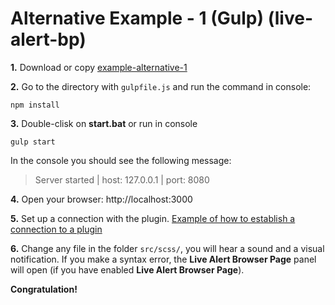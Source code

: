 # Alternative Example - 1 (Gulp) (live-alert-bp)


**1.** Download or copy [example-alternative-1](https://github.com/Yuriy-Svetlov/live-alert-bp/tree/master/documentation/examples/gulp/alternative-1)

**2.** Go to the directory with `gulpfile.js` and run the command in console: 

```shell
npm install
```

**3.** Double-clisk on **start.bat** or run in console 

```shell
gulp start
```
In the console you should see the following message:

> Server started | host: 127.0.0.1 | port: 8080

**4.** 
Open your browser: http://localhost:3000

**5.** Set up a connection with the plugin. [Example of how to establish a connection to a plugin](https://github.com/Yuriy-Svetlov/live-alert-bp/tree/master/documentation/examples/%D1%81onnect_to_server)

**6.** Change any file in the folder `src/scss/`, you will hear a sound and a visual notification. If you make a syntax error, the **Live Alert Browser Page** panel will open (if you have enabled **Live Alert Browser Page**).

**Congratulation!**
